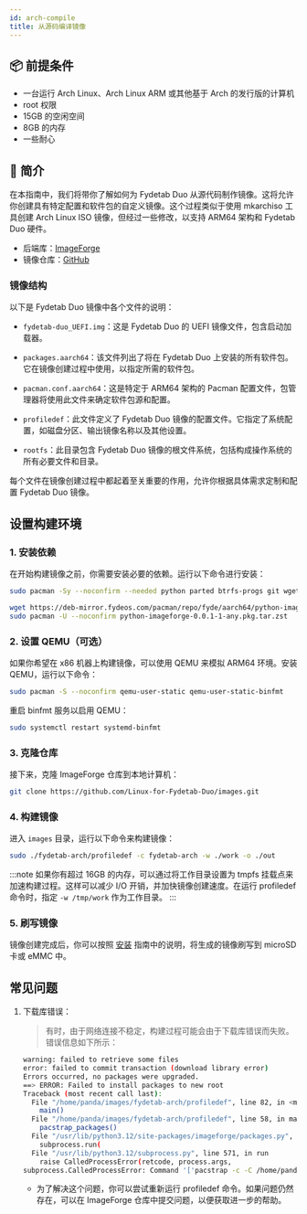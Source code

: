 ```yaml
---
id: arch-compile
title: 从源码编译镜像
---
```


## 📦 前提条件

- 一台运行 Arch Linux、Arch Linux ARM 或其他基于 Arch 的发行版的计算机
- root 权限
- 15GB 的空闲空间
- 8GB 的内存
- 一些耐心

## 🚀 简介

在本指南中，我们将带你了解如何为 Fydetab Duo 从源代码制作镜像。这将允许你创建具有特定配置和软件包的自定义镜像。这个过程类似于使用 mkarchiso 工具创建 Arch Linux ISO 镜像，但经过一些修改，以支持 ARM64 架构和 Fydetab Duo 硬件。

- 后端库：[ImageForge](https://github.com/Linux-for-Fydetab-Duo/imageforge)
- 镜像仓库：[GitHub](https://github.com/Linux-for-Fydetab-Duo/images)

### 镜像结构

以下是 Fydetab Duo 镜像中各个文件的说明：

- `fydetab-duo_UEFI.img`：这是 Fydetab Duo 的 UEFI 镜像文件，包含启动加载器。

- `packages.aarch64`：该文件列出了将在 Fydetab Duo 上安装的所有软件包。它在镜像创建过程中使用，以指定所需的软件包。

- `pacman.conf.aarch64`：这是特定于 ARM64 架构的 Pacman 配置文件，包管理器将使用此文件来确定软件包源和配置。

- `profiledef`：此文件定义了 Fydetab Duo 镜像的配置文件。它指定了系统配置，如磁盘分区、输出镜像名称以及其他设置。

- `rootfs`：此目录包含 Fydetab Duo 镜像的根文件系统，包括构成操作系统的所有必要文件和目录。

每个文件在镜像创建过程中都起着至关重要的作用，允许你根据具体需求定制和配置 Fydetab Duo 镜像。

## 设置构建环境

### 1. 安装依赖

在开始构建镜像之前，你需要安装必要的依赖。运行以下命令进行安装：
```bash
sudo pacman -Sy --noconfirm --needed python parted btrfs-progs git wget arch-install-scripts gptfdisk dosfstools multipath-tools
```
```bash
wget https://deb-mirror.fydeos.com/pacman/repo/fyde/aarch64/python-imageforge-0.0.1-1-any.pkg.tar.zst
sudo pacman -U --noconfirm python-imageforge-0.0.1-1-any.pkg.tar.zst
```

### 2. 设置 QEMU（可选）

如果你希望在 x86 机器上构建镜像，可以使用 QEMU 来模拟 ARM64 环境。安装 QEMU，运行以下命令：
```bash
sudo pacman -S --noconfirm qemu-user-static qemu-user-static-binfmt
```
重启 binfmt 服务以启用 QEMU：
```bash
sudo systemctl restart systemd-binfmt
```

### 3. 克隆仓库

接下来，克隆 ImageForge 仓库到本地计算机：
```bash
git clone https://github.com/Linux-for-Fydetab-Duo/images.git
```

### 4. 构建镜像

进入 `images` 目录，运行以下命令来构建镜像：
```bash
sudo ./fydetab-arch/profiledef -c fydetab-arch -w ./work -o ./out
```

:::note
如果你有超过 16GB 的内存，可以通过将工作目录设置为 tmpfs 挂载点来加速构建过程。这样可以减少 I/O 开销，并加快镜像创建速度。在运行 profiledef 命令时，指定 `-w /tmp/work` 作为工作目录。
:::

### 5. 刷写镜像

镜像创建完成后，你可以按照 [安装](https://wiki.fydetabduo.com/os-release-board/Arch%20Linux/arch-install) 指南中的说明，将生成的镜像刷写到 microSD 卡或 eMMC 中。

## 常见问题

1. 下载库错误：
   > 有时，由于网络连接不稳定，构建过程可能会由于下载库错误而失败。错误信息如下所示：
   ```bash
   warning: failed to retrieve some files
   error: failed to commit transaction (download library error)
   Errors occurred, no packages were upgraded.
   ==> ERROR: Failed to install packages to new root
   Traceback (most recent call last):
     File "/home/panda/images/fydetab-arch/profiledef", line 82, in <module>
       main()
     File "/home/panda/images/fydetab-arch/profiledef", line 58, in main
       pacstrap_packages()
     File "/usr/lib/python3.12/site-packages/imageforge/packages.py", line 23, in pacstrap_packages
       subprocess.run(
     File "/usr/lib/python3.12/subprocess.py", line 571, in run
       raise CalledProcessError(retcode, process.args,
   subprocess.CalledProcessError: Command '['pacstrap -c -C /home/panda/images/fydetab-arch/pacman.conf.aarch64 -M -G /home/panda/images/work/aarch64  ..... ']' returned non-zero exit status 1.
   ```
   - 为了解决这个问题，你可以尝试重新运行 profiledef 命令。如果问题仍然存在，可以在 ImageForge 仓库中提交问题，以便获取进一步的帮助。